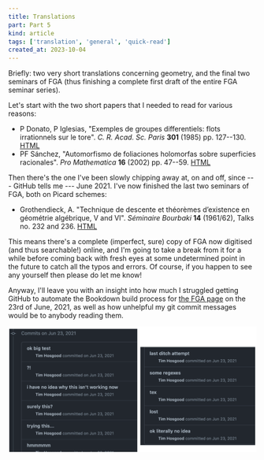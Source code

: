 ```yaml
---
title: Translations
part: Part 5
kind: article
tags: ['translation', 'general', 'quick-read']
created_at: 2023-10-04
---
```


Briefly: two very short translations concerning geometry, and the final two seminars of FGA (thus finishing a complete first draft of the entire FGA seminar series).

<!-- more -->

Let's start with the two short papers that I needed to read for various reasons:

- P Donato, P Iglesias, "Exemples de groupes differentiels: flots irrationnels sur le tore". *C. R. Acad. Sc. Paris* **301** (1985) pp. 127--130. [HTML](https://translations.thosgood.net/CRASP-301-1985-127.html)
- PF Sánchez, "Automorfismo de foliaciones holomorfas sobre superficies racionales". *Pro Mathematica* **16** (2002) pp. 47--59. [HTML](https://translations.thosgood.net/PM-16-2002-47.html)

Then there's the one I've been slowly chipping away at, on and off, since --- GitHub tells me --- June 2021.
I've now finished the last two seminars of FGA, both on Picard schemes:

- Grothendieck, A. "Technique de descente et théorèmes d’existence en géométrie algébrique, V and VI". *Séminaire Bourbaki* **14** (1961/62), Talks no. 232 and 236. [HTML](https://thosgood.net/fga)

This means there's a complete (imperfect, sure) copy of FGA now digitised (and thus searchable!) online, and I'm going to take a break from it for a while before coming back with fresh eyes at some undetermined point in the future to catch all the typos and errors.
Of course, if you happen to see any yourself then please do let me know!

Anyway, I'll leave you with an insight into how much I struggled getting GitHub to automate the Bookdown build process for [the FGA page](https://thosgood.net/fga) on the 23rd of June, 2021, as well as how unhelpful my git commit messages would be to anybody reading them.

![GitHub commit messages such as "i have no idea why this isn't working now", "ok literally no idea", "surely this?", and just "?!"](./github-commits.png)
